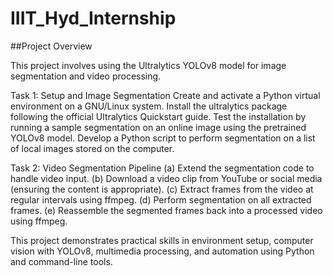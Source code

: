 # IIIT_Hyd_Internship

##Project Overview

This project involves using the Ultralytics YOLOv8 model for image segmentation and video processing.

Task 1: Setup and Image Segmentation
Create and activate a Python virtual environment on a GNU/Linux system.
Install the ultralytics package following the official Ultralytics Quickstart guide.
Test the installation by running a sample segmentation on an online image using the pretrained YOLOv8 model.
Develop a Python script to perform segmentation on a list of local images stored on the computer.


Task 2: Video Segmentation Pipeline
(a) Extend the segmentation code to handle video input.
(b) Download a video clip from YouTube or social media (ensuring the content is appropriate).
(c) Extract frames from the video at regular intervals using ffmpeg.
(d) Perform segmentation on all extracted frames.
(e) Reassemble the segmented frames back into a processed video using ffmpeg.


This project demonstrates practical skills in environment setup, computer vision with YOLOv8, multimedia processing, and automation using Python and command-line tools.
